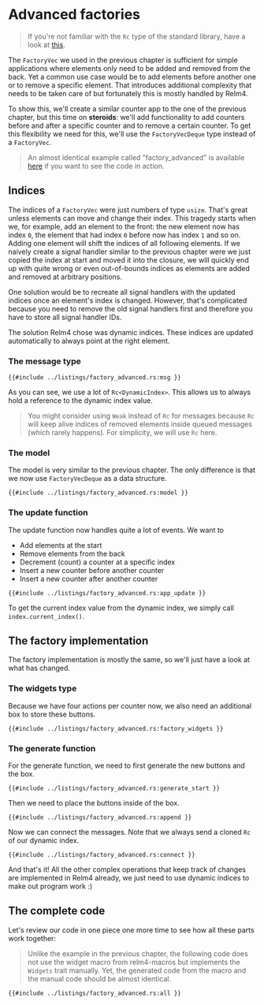 # Advanced factories

> If you're not familiar with the `Rc` type of the standard library, have a look at [this](https://doc.rust-lang.org/std/rc/index.html).

The `FactoryVec` we used in the previous chapter is sufficient for simple applications where elements only need to be added and removed from the back. Yet a common use case would be to add elements before another one or to remove a specific element. That introduces additional complexity that needs to be taken care of but fortunately this is mostly handled by Relm4.

To show this, we'll create a similar counter app to the one of the previous chapter, but this time on **steroids**: we'll add functionality to add counters before and after a specific counter and to remove a certain counter. To get this flexibility we need for this, we'll use the `FactoryVecDeque` type instead of a `FactoryVec`.

> An almost identical example called "factory_advanced" is available [here](https://github.com/AaronErhardt/relm4/tree/main/relm4-examples) if you want to see the code in action.

## Indices

The indices of a `FactoryVec` were just numbers of type `usize`. That's great unless elements can move and change their index. This tragedy starts when we, for example, add an element to the front: the new element now has index `0`, the element that had index `0` before now has index `1` and so on. Adding one element will shift the indices of all following elements. If we naively create a signal handler similar to the previous chapter were we just copied the index at start and moved it into the closure, we will quickly end up with quite wrong or even out-of-bounds indices as elements are added and removed at arbitrary positions.

One solution would be to recreate all signal handlers with the updated indices once an element's index is changed. However, that's complicated because you need to remove the old signal handlers first and therefore you have to store all signal handler IDs.

The solution Relm4 chose was dynamic indices. These indices are updated automatically to always point at the right element.



### The message type

```rust,no_run,noplayground
{{#include ../listings/factory_advanced.rs:msg }}
```

As you can see, we use a lot of `Rc<DynamicIndex>`. This allows us to always hold a reference to the dynamic index value.

> You might consider using `Weak` instead of `Rc` for messages because `Rc` will keep alive indices of removed elements inside queued messages (which rarely happens). For simplicity, we will use `Rc` here.

### The model

The model is very similar to the previous chapter. The only difference is that we now use `FactoryVecDeque` as a data structure.

```rust,no_run,noplayground
{{#include ../listings/factory_advanced.rs:model }}
```

### The update function

The update function now handles quite a lot of events. We want to

+ Add elements at the start
+ Remove elements from the back
+ Decrement (count) a counter at a specific index
+ Insert a new counter before another counter
+ Insert a new counter after another counter

```rust,no_run,noplayground
{{#include ../listings/factory_advanced.rs:app_update }}
```

To get the current index value from the dynamic index, we simply call `index.current_index()`.

## The factory implementation

The factory implementation is mostly the same, so we'll just have a look at what has changed.

### The widgets type

Because we have four actions per counter now, we also need an additional box to store these buttons.

```rust,no_run,noplayground
{{#include ../listings/factory_advanced.rs:factory_widgets }}
```

### The generate function

For the generate function, we need to first generate the new buttons and the box.

```rust,no_run,noplayground
{{#include ../listings/factory_advanced.rs:generate_start }}
```

Then we need to place the buttons inside of the box.

```rust,no_run,noplayground
{{#include ../listings/factory_advanced.rs:append }}
```

Now we can connect the messages. Note that we always send a cloned `Rc` of our dynamic index.

```rust,no_run,noplayground
{{#include ../listings/factory_advanced.rs:connect }}
```

And that's it! All the other complex operations that keep track of changes are implemented in Relm4 already, we just need to use dynamic indices to make out program work :)

## The complete code

Let's review our code in one piece one more time to see how all these parts work together:

> Unlike the example in the previous chapter, the following code does not use the widget macro from relm4-macros but implements the `Widgets` trait manually. Yet, the generated code from the macro and the manual code should be almost identical.

```rust,no_run,noplayground
{{#include ../listings/factory_advanced.rs:all }}
```
